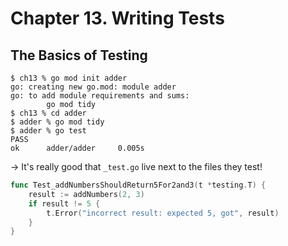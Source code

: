 # Chapter 13. Writing Tests

## The Basics of Testing

```
$ ch13 % go mod init adder
go: creating new go.mod: module adder
go: to add module requirements and sums:
        go mod tidy
$ ch13 % cd adder 
$ adder % go mod tidy
$ adder % go test
PASS
ok      adder/adder     0.005s
```

-> It's really good that `_test.go` live next to the files they test!

```go
func Test_addNumbersShouldReturn5For2and3(t *testing.T) {
	result := addNumbers(2, 3)
	if result != 5 {
		t.Error("incorrect result: expected 5, got", result)
	}
}
```

